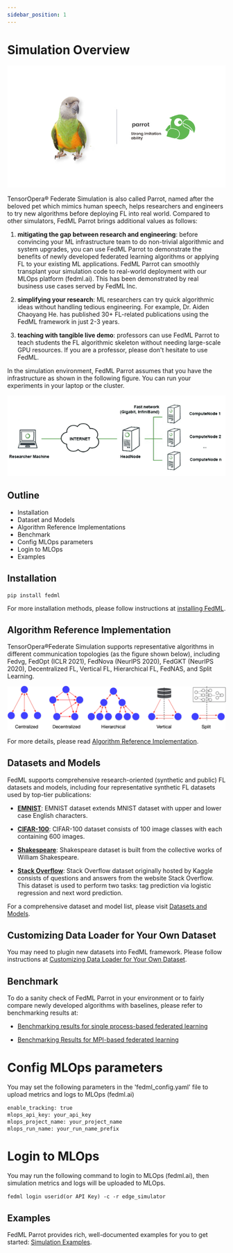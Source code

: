 ```yaml
---
sidebar_position: 1
---
```



# Simulation Overview

![./../_static/image/parrot.jpeg](./../_static/image/parrot.jpeg)

TensorOpera® Federate Simulation is also called Parrot, named after the beloved pet which mimics human speech, helps researchers and engineers to try new algorithms before deploying FL into real world. 
Compared to other simulators, FedML Parrot brings additional values as follows:
1. <b>mitigating the gap between research and engineering</b>: before convincing your ML infrastructure team to do non-trivial algorithmic and system upgrades, you can use FedML Parrot to demonstrate the benefits of newly developed federated learning algorithms or applying FL to your existing ML applications. FedML Parrot can smoothly transplant your simulation code to real-world deployment with our MLOps platform (fedml.ai). This has been demonstrated by real business use cases served by FedML Inc.

2. <b>simplifying your research</b>: ML researchers can  try quick algorithmic ideas without handling tedious engineering. For example, Dr. Aiden Chaoyang He. has published 30+ FL-related publications using the FedML framework in just 2-3 years.

3. <b>teaching with tangible live demo</b>: professors can use FedML Parrot to teach students the FL algorithmic skeleton without needing large-scale GPU resources. If you are a professor, please don't hesitate to use FedML.

In the simulation environment, FedML Parrot assumes that you have the infrastructure as shown in the following figure. You can run your experiments in your laptop or the cluster. 

![./../_static/image/multi-gpu-topo.png](./../_static/image/multi-gpu-topo.png)

## Outline
- Installation
- Dataset and Models
- Algorithm Reference Implementations
- Benchmark
- Config MLOps parameters
- Login to MLOps
- Examples

## Installation
```
pip install fedml
```
For more installation methods, please follow instructions at [installing FedML](./../../open-source/installation/installation.md).

## Algorithm Reference Implementation
TensorOpera®Federate Simulation supports representative algorithms in different communication topologies (as the figure shown below), including Fedvg, FedOpt (ICLR 2021), FedNova (NeurIPS 2020), FedGKT (NeurIPS 2020), Decentralized FL, Vertical FL, Hierarchical FL, FedNAS, and Split Learning.

![./../_static/image/fedml-topology.png](./../_static/image/fedml-topology.png)

For more details, please read [Algorithm Reference Implementation](./api.md).


## Datasets and Models


FedML supports comprehensive research-oriented (synthetic and public) FL datasets and models, including four representative synthetic FL datasets used by top-tier publications:


 - **[EMNIST](https://github.com/FedML-AI/FedML/tree/master/python/fedml/dataFederatedEMNIST)**:
EMNIST dataset extends MNIST dataset with upper and lower case English characters. 


- **[CIFAR-100](https://github.com/FedML-AI/FedML/tree/master/python/fedml/data/fed_cifar100)**:
CIFAR-100 dataset consists of 100 image classes with each containing 600 images. 

- **[Shakespeare](https://github.com/FedML-AI/FedML/tree/master/python/fedml/data/fed_shakespeare)**:
Shakespeare dataset is built from the collective works of William Shakespeare. 

- **[Stack Overflow](https://github.com/FedML-AI/FedML/tree/master/python/fedml/data/stackoverflow)**:
Stack Overflow dataset originally hosted by Kaggle consists of questions and answers from the website Stack Overflow. This dataset is used to perform two tasks: tag prediction via logistic regression and next word prediction. 

For a comprehensive dataset and model list, please visit [Datasets and Models](./../datasets-and-models.md).

## Customizing Data Loader for Your Own Dataset
You may need to plugin new datasets into FedML framework. Please follow instructions at [Customizing Data Loader for Your Own Dataset](./../data_loader_customization.md).


## Benchmark
To do a sanity check of FedML Parrot in your environment or to fairly compare newly developed algorithms with baselines, please refer to benchmarking results at:
- [Benchmarking results for single process-based federated learning](./benchmark/BENCHMARK_simulation.md)

- [Benchmarking Results for MPI-based federated learning](./benchmark/BENCHMARK_MPI.md)


# Config MLOps parameters
You may set the following parameters in the 'fedml_config.yaml' file
to upload metrics and logs to MLOps (fedml.ai)
```
enable_tracking: true
mlops_api_key: your_api_key
mlops_project_name: your_project_name
mlops_run_name: your_run_name_prefix
```

# Login to MLOps
You may run the following command to login to MLOps (fedml.ai), 
then simulation metrics and logs will be uploaded to MLOps.
```
fedml login userid(or API Key) -c -r edge_simulator
``` 

## Examples
FedML Parrot provides rich, well-documented examples for you to get started: [Simulation Examples](./examples/examples.md).
